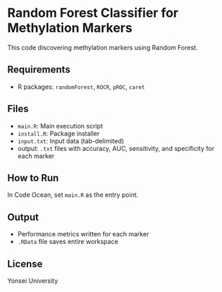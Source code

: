 # Random Forest Classifier for Methylation Markers

This code discovering methylation markers using Random Forest.

## Requirements
- R packages: `randomForest`, `ROCR`, `pROC`, `caret`

## Files
- `main.R`: Main execution script
- `install.R`: Package installer
- `input.txt`: Input data (tab-delimited)
- output: `.txt` files with accuracy, AUC, sensitivity, and specificity for each marker

## How to Run
In Code Ocean, set `main.R` as the entry point.

## Output
- Performance metrics written for each marker
- `.RData` file saves entire workspace

##  License
Yonsei University
